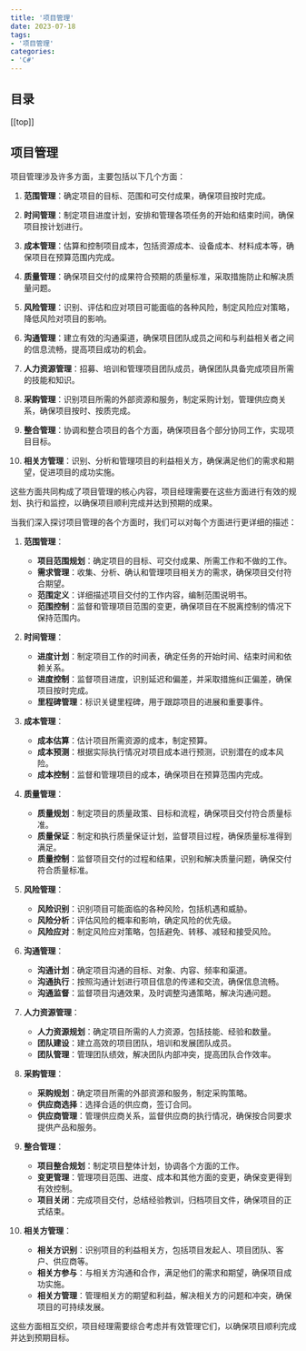 ```yaml
---
title: '项目管理'
date: 2023-07-18
tags:
- '项目管理'
categories:
- 'C#'
---
```

## 目录
[[top]]
## 项目管理
项目管理涉及许多方面，主要包括以下几个方面：

1. **范围管理**：确定项目的目标、范围和可交付成果，确保项目按时完成。

2. **时间管理**：制定项目进度计划，安排和管理各项任务的开始和结束时间，确保项目按计划进行。

3. **成本管理**：估算和控制项目成本，包括资源成本、设备成本、材料成本等，确保项目在预算范围内完成。

4. **质量管理**：确保项目交付的成果符合预期的质量标准，采取措施防止和解决质量问题。

5. **风险管理**：识别、评估和应对项目可能面临的各种风险，制定风险应对策略，降低风险对项目的影响。

6. **沟通管理**：建立有效的沟通渠道，确保项目团队成员之间和与利益相关者之间的信息流畅，提高项目成功的机会。

7. **人力资源管理**：招募、培训和管理项目团队成员，确保团队具备完成项目所需的技能和知识。

8. **采购管理**：识别项目所需的外部资源和服务，制定采购计划，管理供应商关系，确保项目按时、按质完成。

9. **整合管理**：协调和整合项目的各个方面，确保项目各个部分协同工作，实现项目目标。

10. **相关方管理**：识别、分析和管理项目的利益相关方，确保满足他们的需求和期望，促进项目的成功实施。

这些方面共同构成了项目管理的核心内容，项目经理需要在这些方面进行有效的规划、执行和监控，以确保项目顺利完成并达到预期的成果。

当我们深入探讨项目管理的各个方面时，我们可以对每个方面进行更详细的描述：

1. **范围管理**：
   - **项目范围规划**：确定项目的目标、可交付成果、所需工作和不做的工作。
   - **需求管理**：收集、分析、确认和管理项目相关方的需求，确保项目交付符合期望。
   - **范围定义**：详细描述项目交付的工作内容，编制范围说明书。
   - **范围控制**：监督和管理项目范围的变更，确保项目在不脱离控制的情况下保持范围内。

2. **时间管理**：
   - **进度计划**：制定项目工作的时间表，确定任务的开始时间、结束时间和依赖关系。
   - **进度控制**：监督项目进度，识别延迟和偏差，并采取措施纠正偏差，确保项目按时完成。
   - **里程碑管理**：标识关键里程碑，用于跟踪项目的进展和重要事件。

3. **成本管理**：
   - **成本估算**：估计项目所需资源的成本，制定预算。
   - **成本预测**：根据实际执行情况对项目成本进行预测，识别潜在的成本风险。
   - **成本控制**：监督和管理项目的成本，确保项目在预算范围内完成。

4. **质量管理**：
   - **质量规划**：制定项目的质量政策、目标和流程，确保项目交付符合质量标准。
   - **质量保证**：制定和执行质量保证计划，监督项目过程，确保质量标准得到满足。
   - **质量控制**：监督项目交付的过程和结果，识别和解决质量问题，确保交付符合质量标准。

5. **风险管理**：
   - **风险识别**：识别项目可能面临的各种风险，包括机遇和威胁。
   - **风险分析**：评估风险的概率和影响，确定风险的优先级。
   - **风险应对**：制定风险应对策略，包括避免、转移、减轻和接受风险。

6. **沟通管理**：
   - **沟通计划**：确定项目沟通的目标、对象、内容、频率和渠道。
   - **沟通执行**：按照沟通计划进行项目信息的传递和交流，确保信息流畅。
   - **沟通监督**：监督项目沟通效果，及时调整沟通策略，解决沟通问题。

7. **人力资源管理**：
   - **人力资源规划**：确定项目所需的人力资源，包括技能、经验和数量。
   - **团队建设**：建立高效的项目团队，培训和发展团队成员。
   - **团队管理**：管理团队绩效，解决团队内部冲突，提高团队合作效率。

8. **采购管理**：
   - **采购规划**：确定项目所需的外部资源和服务，制定采购策略。
   - **供应商选择**：选择合适的供应商，签订合同。
   - **供应商管理**：管理供应商关系，监督供应商的执行情况，确保按合同要求提供产品和服务。

9. **整合管理**：
   - **项目整合规划**：制定项目整体计划，协调各个方面的工作。
   - **变更管理**：管理项目范围、进度、成本和其他方面的变更，确保变更得到有效控制。
   - **项目关闭**：完成项目交付，总结经验教训，归档项目文件，确保项目的正式结束。

10. **相关方管理**：
    - **相关方识别**：识别项目的利益相关方，包括项目发起人、项目团队、客户、供应商等。
    - **相关方参与**：与相关方沟通和合作，满足他们的需求和期望，确保项目成功实施。
    - **相关方管理**：管理相关方的期望和利益，解决相关方的问题和冲突，确保项目的可持续发展。

这些方面相互交织，项目经理需要综合考虑并有效管理它们，以确保项目顺利完成并达到预期目标。